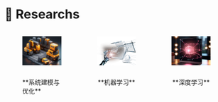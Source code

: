 # 🔬 Researchs
<div style="display: flex; justify-content: space-around;">  
  <figure style="display: flex; flex-direction: column; align-items: center;">  
    <img src='./images/1.1.png' alt="系统建模与优化示例图" style="width: 20em; height: auto; margin-bottom: 2em;">  
    <figcaption style="font-size: 1em;">**系统建模与优化**</figcaption>  
  </figure>  
  <figure style="display: flex; flex-direction: column; align-items: center;">  
    <img src='./images/1.2.png' alt="机器学习示例图" style="width: 20em; height: auto; margin-bottom: 2em;">  
    <figcaption style="font-size: 1em;">**机器学习**</figcaption>  
  </figure>  
  <figure style="display: flex; flex-direction: column; align-items: center;">  
    <img src='./images/1.3.png' alt="深度学习示例图" style="width: 20em; height: auto; margin-bottom: 2em;">  
    <figcaption style="font-size: 1em;">**深度学习**</figcaption>  
  </figure>  
</div>